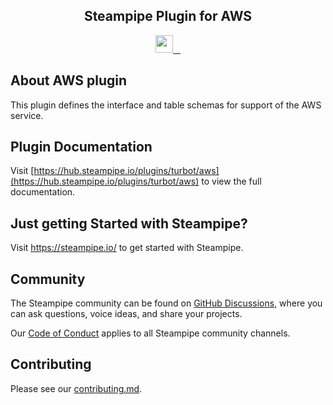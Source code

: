 <p align="center">
    <h2 align="center">Steampipe Plugin for AWS</h2>
</p>

<p align="center">
  <a aria-label="Turbot logo" href="https://turbot.com">
    <img src="https://steampipe.io/images/made-by-turbot-badge.svg" height="28">
  </a>
  <a aria-label="Plugin version" href="https://steampipe.io/download">
    <img alt="" src="https://img.shields.io/static/v1?label=steampipe&message=plugin&style=for-the-badge&labelColor=000000&color=1D3C71">
  </a>
  <a aria-label="Plugin version" href="https://steampipe.io/download">
    <img alt="" src="https://img.shields.io/static/v1?label=turbot/aws&message=v0.1.0&style=for-the-badge&labelColor=000000&color=C7272E">
  </a>
  <a aria-label="License" href="https://github.com/turbot/steampipe/license.md">
    <img alt="" src="https://img.shields.io/static/v1?label=license&message=mozilla&style=for-the-badge&labelColor=000000&color=27C7C0">
  </a>
</p>

## About AWS plugin

This plugin defines the interface and table schemas for support of the AWS service.

## Plugin Documentation

Visit [https://hub.steampipe.io/plugins/turbot/aws](https://hub.steampipe.io/plugins/turbot/aws) to view the full documentation.

## Just getting Started with Steampipe?

Visit <a aria-label="steampipe" href="https://steampipe.io/">https://steampipe.io/</a> to get started with Steampipe.

## Community

The Steampipe community can be found on [GitHub Discussions](https://github.com/turbot/steampipe/discussions), where you can ask questions, voice ideas, and share your projects.

Our [Code of Conduct](https://github.com/turbot/steampipe/CODE_OF_CONDUCT.md) applies to all Steampipe community channels.

## Contributing

Please see our [contributing.md](https://github.com/turbot/steampipe/contributing.md).
